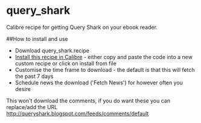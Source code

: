 # query_shark
Calibre recipe for getting Query Shark on your ebook reader.

##How to install and use

* Download query_shark.recipe
* [Install this recipe in Calibre](http://manual.calibre-ebook.com/news.html) - either copy and paste the code into a new custom recipe or click on install from file
* Customise the time frame to download - the default is that this will fetch the past 7 days
* Schedule news the download ('Fetch News') for however often you desire

This won't download the comments, if you do want these you can replace/add the URL http://queryshark.blogspot.com/feeds/comments/default

